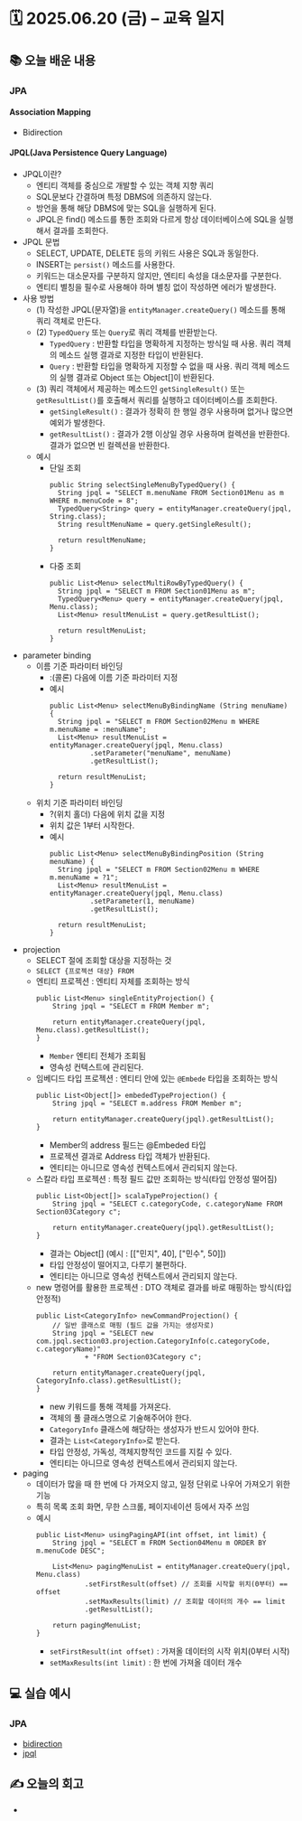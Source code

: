 # 🗓️ 2025.06.20 (금) – 교육 일지

## 📚 오늘 배운 내용
### JPA
#### Association Mapping
- Bidirection

#### JPQL(Java Persistence Query Language)
- JPQL이란?
  - 엔티티 객체를 중심으로 개발할 수 있는 객체 지향 쿼리
  - SQL문보다 간결하며 특정 DBMS에 의존하지 않는다.
  - 방언을 통해 해당 DBMS에 맞는 SQL을 실행하게 된다.
  - JPQL은 find() 메소드를 통한 조회와 다르게 항상 데이터베이스에 SQL을 실행해서 결과를 조회한다.
- JPQL 문법
  - SELECT, UPDATE, DELETE 등의 키워드 사용은 SQL과 동일한다.
  - INSERT는 `persist()` 메소드를 사용한다.
  - 키워드는 대소문자를 구분하지 않지만, 엔티티 속성을 대소문자를 구분한다.
  - 엔티티 별칭을 필수로 사용해야 하며 별칭 없이 작성하면 에러가 발생한다.
- 사용 방법
  - (1) 작성한 JPQL(문자열)을 `entityManager.createQuery()` 메소드를 통해 쿼리 객체로 만든다.
  - (2) `TypedQuery` 또는 `Query`로 쿼리 객체를 반환받는다.
    - `TypedQuery` : 반환할 타입을 명확하게 지정하는 방식일 때 사용. 쿼리 객체의 메소드 실행 결과로 지정한 타입이 반환된다.
    - `Query` : 반환할 타입을 명확하게 지정할 수 없을 때 사용. 쿼리 객체 메소드의 실행 결과로 Object 또는 Object[]이 반환된다.
  - (3) 쿼리 객체에서 제공하는 메소드인 `getSingleResult()` 또는 `getResultList()`를 호출해서 쿼리를 실행하고 데이터베이스를 조회한다.
    - `getSingleResult()` : 결과가 정확히 한 행일 경우 사용하며 없거나 많으면 예외가 발생한다.
    - `getResultList()` : 결과가 2행 이상일 경우 사용하며 컬렉션을 반환한다. 결과가 없으면 빈 컬렉션을 반환한다.
  - 예시
    - 단일 조회
      ```
      public String selectSingleMenuByTypedQuery() {
        String jpql = "SELECT m.menuName FROM Section01Menu as m WHERE m.menuCode = 8";
        TypedQuery<String> query = entityManager.createQuery(jpql, String.class);
        String resultMenuName = query.getSingleResult();
  
        return resultMenuName;
      }
      ```
    - 다중 조회
      ```
      public List<Menu> selectMultiRowByTypedQuery() {
        String jpql = "SELECT m FROM Section01Menu as m";
        TypedQuery<Menu> query = entityManager.createQuery(jpql, Menu.class);
        List<Menu> resultMenuList = query.getResultList();
  
        return resultMenuList;
      }
      ```
- parameter binding
  - 이름 기준 파라미터 바인딩
    - :(콜론) 다음에 이름 기준 파라미터 지정
    - 예시
      ```
      public List<Menu> selectMenuByBindingName (String menuName) {
        String jpql = "SELECT m FROM Section02Menu m WHERE m.menuName = :menuName";
        List<Menu> resultMenuList = entityManager.createQuery(jpql, Menu.class)
                .setParameter("menuName", menuName)
                .getResultList();

        return resultMenuList;
      }
      ```
  - 위치 기준 파라미터 바인딩
    - ?(위치 홀더) 다음에 위치 값을 지정
    - 위치 값은 1부터 시작한다.
    - 예시
      ```
      public List<Menu> selectMenuByBindingPosition (String menuName) {
        String jpql = "SELECT m FROM Section02Menu m WHERE m.menuName = ?1";
        List<Menu> resultMenuList = entityManager.createQuery(jpql, Menu.class)
                .setParameter(1, menuName)
                .getResultList();

        return resultMenuList;
      }
      ```
- projection
  - SELECT 절에 조회할 대상을 지정하는 것
  - `SELECT {프로젝션 대상} FROM`
  - 엔티티 프로젝션 : 엔티티 자체를 조회하는 방식
    ```
    public List<Menu> singleEntityProjection() {
        String jpql = "SELECT m FROM Member m";

        return entityManager.createQuery(jpql, Menu.class).getResultList();
    }
    ```
    - `Member` 엔티티 전체가 조회됨
    - 영속성 컨텍스트에 관리된다.
  - 임베디드 타입 프로젝션 : 엔티티 안에 있는 `@Embede` 타입을 조회하는 방식
    ```
    public List<Object[]> embededTypeProjection() {
        String jpql = "SELECT m.address FROM Member m";

        return entityManager.createQuery(jpql).getResultList();
    }
    ```
    - Member의 address 필드는 @Embeded 타입
    - 프로젝션 결과로 Address 타입 객체가 반환된다.
    - 엔티티는 아니므로 영속성 컨텍스트에서 관리되지 않는다.
  - 스칼라 타입 프로젝션 : 특정 필드 값만 조회하는 방식(타입 안정성 떨어짐)
    ```
    public List<Object[]> scalaTypeProjection() {
        String jpql = "SELECT c.categoryCode, c.categoryName FROM Section03Category c";

        return entityManager.createQuery(jpql).getResultList();
    }
    ```
    - 결과는 Object[] (예시 : [["민지", 40], ["민수", 50]])
    - 타입 안정성이 떨어지고, 다루기 불편하다.
    - 엔티티는 아니므로 영속성 컨텍스트에서 관리되지 않는다.
  - new 명령어를 활용한 프로젝션 : DTO 객체로 결과를 바로 매핑하는 방식(타입 안정적)
    ```
    public List<CategoryInfo> newCommandProjection() {
        // 일반 클래스로 매핑 (필드 값을 가지는 생성자로)
        String jpql = "SELECT new com.jpql.section03.projection.CategoryInfo(c.categoryCode, c.categoryName)"
                + "FROM Section03Category c";

        return entityManager.createQuery(jpql, CategoryInfo.class).getResultList();
    }
    ```
    - new 키워드를 통해 객체를 가져온다.
    - 객체의 풀 클래스명으로 기술해주어야 한다.
    - `CategoryInfo` 클래스에 해당하는 생성자가 반드시 있어야 한다.
    - 결과는 `List<CategoryInfo>`로 받는다.
    - 타입 안정성, 가독성, 객체지향적인 코드를 지킬 수 있다.
    - 엔티티는 아니므로 영속성 컨텍스트에서 관리되지 않는다.
- paging
  - 데이터가 많을 때 한 번에 다 가져오지 않고, 일정 단위로 나우어 가져오기 위한 기능
  - 특히 목록 조회 화면, 무한 스크롤, 페이지네이션 등에서 자주 쓰임
  - 예시
    ```
    public List<Menu> usingPagingAPI(int offset, int limit) {
        String jpql = "SELECT m FROM Section04Menu m ORDER BY m.menuCode DESC";

        List<Menu> pagingMenuList = entityManager.createQuery(jpql, Menu.class)
                .setFirstResult(offset) // 조회를 시작할 위치(0부터) == offset
                .setMaxResults(limit) // 조회할 데이터의 개수 == limit
                .getResultList();

        return pagingMenuList;
    }
    ```
    - `setFirstResult(int offset)` : 가져올 데이터의 시작 위치(0부터 시작)
    - `setMaxResults(int limit)` : 한 번에 가져올 데이터 개수
## 💻 실습 예시
### JPA
- [bidirection](../../JPA/chapter03-association-mapping/src/main/java/com/associationmapping/section03)
- [jpql](../../JPA/chapter04-jpql)

## ✍️ 오늘의 회고
- 